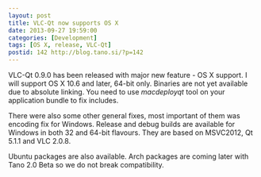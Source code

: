 ```yaml
---
layout: post
title: VLC-Qt now supports OS X
date: 2013-09-27 19:59:00
categories: [Development]
tags: [OS X, release, VLC-Qt]
postid: 142 http://blog.tano.si/?p=142
---
```


VLC-Qt 0.9.0 has been released with major new feature - OS X support. I will support OS X 10.6 and later, 64-bit only. Binaries are not yet available due to absolute linking. You need to use <i>macdeployqt</i> tool on your application bundle to fix includes.

There were also some other general fixes, most important of them was encoding fix for Windows. Release and debug builds are available for Windows in both 32 and 64-bit flavours. They are based on MSVC2012, Qt 5.1.1 and VLC 2.0.8.

Ubuntu packages are also available. Arch packages are coming later with Tano 2.0 Beta so we do not break compatibility.